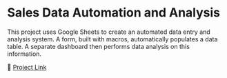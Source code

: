 # Sales Data Automation and Analysis

This project uses Google Sheets to create an automated data entry and analysis system. A form, built with macros, automatically populates a data table. A separate dashboard then performs data analysis on this information.

🔗 [Project Link](https://docs.google.com/spreadsheets/d/1CiUIwj1tAGYuOJQQuyRb4BGIL0XZG7fxxaFFq2aMloE/edit?usp=sharing)

